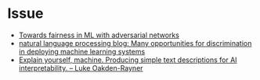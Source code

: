# Issue

* [Towards fairness in ML with adversarial networks](https://blog.godatadriven.com/fairness-in-ml)
* [natural language processing blog: Many opportunities for discrimination in deploying machine learning systems](https://nlpers.blogspot.com/2018/06/many-opportunities-for-discimination-in.html)
* [Explain yourself, machine. Producing simple text descriptions for AI interpretability. – Luke Oakden-Rayner](https://lukeoakdenrayner.wordpress.com/2018/06/05/explain-yourself-machine-producing-simple-text-descriptions-for-ai-interpretability/)

